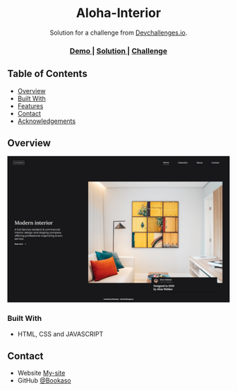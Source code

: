 <!-- Please update value in the {}  -->

<h1 align="center">Aloha-Interior</h1>

<div align="center">
   Solution for a challenge from  <a href="http://devchallenges.io" target="_blank">Devchallenges.io</a>.
</div>

<div align="center">
  <h3>
    <a href="https://festive-chandrasekhar-d6affc.netlify.app/">
      Demo
    </a>
    <span> | </span>
    <a href="https://github.com/Bookaso/interior-consultant-chalellnge.git">
      Solution
    </a>
    <span> | </span>
    <a href="https://devchallenges.io/challenges/Jymh2b2FyebRTUljkNcb">
      Challenge
    </a>
  </h3>
</div>

<!-- TABLE OF CONTENTS -->

## Table of Contents

- [Overview](#overview)
- [Built With](#built-with)
- [Features](#features)
- [Contact](#contact)
- [Acknowledgements](#acknowledgements)

<!-- OVERVIEW -->

## Overview

![screenshot](./Web-capture.png)

### Built With

<!-- This section should list any major frameworks that you built your project using. Here are a few examples.-->

- HTML, CSS and JAVASCRIPT
## Contact

- Website [My-site](https://festive-chandrasekhar-d6affc.netlify.app/)
- GitHub [@Bookaso](https://github.com/Bookaso/interior-consultant-chalellnge.git)
